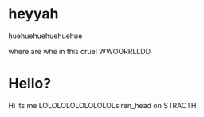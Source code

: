 # heyyah
huehuehuehuehuehue

where are whe in this cruel WWOORRLLDD

# Hello?
Hi its me LOLOLOLOLOLOLOLOLsiren_head on STRACTH
